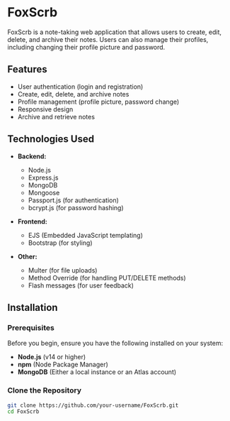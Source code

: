 # FoxScrb

FoxScrb is a note-taking web application that allows users to create, edit, delete, and archive their notes. Users can also manage their profiles, including changing their profile picture and password.

## Features

- User authentication (login and registration)
- Create, edit, delete, and archive notes
- Profile management (profile picture, password change)
- Responsive design
- Archive and retrieve notes

## Technologies Used

- **Backend:**
  - Node.js
  - Express.js
  - MongoDB
  - Mongoose
  - Passport.js (for authentication)
  - bcrypt.js (for password hashing)
  
- **Frontend:**
  - EJS (Embedded JavaScript templating)
  - Bootstrap (for styling)
  
- **Other:**
  - Multer (for file uploads)
  - Method Override (for handling PUT/DELETE methods)
  - Flash messages (for user feedback)

## Installation

### Prerequisites

Before you begin, ensure you have the following installed on your system:

- **Node.js** (v14 or higher)
- **npm** (Node Package Manager)
- **MongoDB** (Either a local instance or an Atlas account)

### Clone the Repository

```bash
git clone https://github.com/your-username/FoxScrb.git
cd FoxScrb


